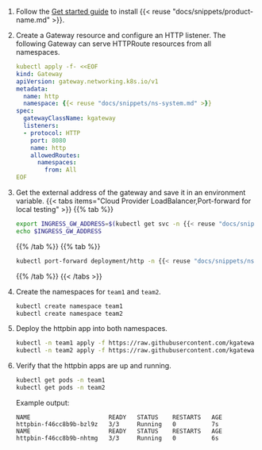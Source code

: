 1. Follow the [Get started guide](/docs/quickstart/) to install {{< reuse "docs/snippets/product-name.md" >}}.

2. Create a Gateway resource and configure an HTTP listener. The following Gateway can serve HTTPRoute resources from all namespaces.

   ```yaml
   kubectl apply -f- <<EOF
   kind: Gateway
   apiVersion: gateway.networking.k8s.io/v1
   metadata:
     name: http
     namespace: {{< reuse "docs/snippets/ns-system.md" >}}
   spec:
     gatewayClassName: kgateway
     listeners:
     - protocol: HTTP
       port: 8080
       name: http
       allowedRoutes:
         namespaces:
           from: All
   EOF
   ```

3. Get the external address of the gateway and save it in an environment variable.
   {{< tabs items="Cloud Provider LoadBalancer,Port-forward for local testing" >}}
   {{% tab %}}
   ```sh
   export INGRESS_GW_ADDRESS=$(kubectl get svc -n {{< reuse "docs/snippets/ns-system.md" >}} http -o jsonpath="{.status.loadBalancer.ingress[0]['hostname','ip']}")
   echo $INGRESS_GW_ADDRESS
   ```
   {{% /tab %}}
   {{% tab  %}}
   ```sh
   kubectl port-forward deployment/http -n {{< reuse "docs/snippets/ns-system.md" >}} 8080:8080
   ```
   {{% /tab %}}
   {{< /tabs >}}

4. Create the namespaces for `team1` and `team2`.
   ```sh
   kubectl create namespace team1
   kubectl create namespace team2
   ```

5. Deploy the httpbin app into both namespaces.
   ```sh
   kubectl -n team1 apply -f https://raw.githubusercontent.com/kgateway-dev/kgateway.dev/main/assets/docs/examples/httpbin.yaml
   kubectl -n team2 apply -f https://raw.githubusercontent.com/kgateway-dev/kgateway.dev/main/assets/docs/examples/httpbin.yaml
   ```

6. Verify that the httpbin apps are up and running.
   ```sh
   kubectl get pods -n team1
   kubectl get pods -n team2
   ```
   
   Example output: 
   ```
   NAME                      READY   STATUS    RESTARTS   AGE
   httpbin-f46cc8b9b-bzl9z   3/3     Running   0          7s
   NAME                      READY   STATUS    RESTARTS   AGE
   httpbin-f46cc8b9b-nhtmg   3/3     Running   0          6s
   ```